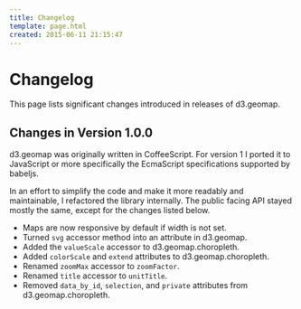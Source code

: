 ```yaml
---
title: Changelog
template: page.html
created: 2015-06-11 21:15:47
---
```

# Changelog

This page lists significant changes introduced in releases of d3.geomap.

## Changes in Version 1.0.0

d3.geomap was originally written in CoffeeScript. For version 1 I ported it to JavaScript or more specifically the EcmaScript specifications supported by babeljs.

In an effort to simplify the code and make it more readably and maintainable, I refactored the library internally. The public facing API stayed mostly the same, except for the changes listed below.

* Maps are now responsive by default if width is not set.
* Turned `svg` accessor method into an attribute in d3.geomap.
* Added the `valueScale` accessor to d3.geomap.choropleth.
* Added `colorScale` and `extend` attributes to d3.geomap.choropleth.
* Renamed `zoomMax` accessor to `zoomFactor`.
* Renamed `title` accessor to `unitTitle`.
* Removed `data_by_id`, `selection`, and `private` attributes from d3.geomap.choropleth.